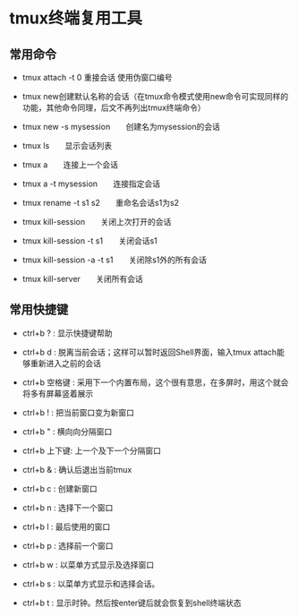 # tmux终端复用工具

## 常用命令

* tmux attach -t 0   重接会话 使用伪窗口编号

* tmux new创建默认名称的会话（在tmux命令模式使用new命令可实现同样的功能，其他命令同理，后文不再列出tmux终端命令）

* tmux new -s mysession　　创建名为mysession的会话

* tmux ls　　显示会话列表

* tmux a　　连接上一个会话

* tmux a -t mysession　　连接指定会话

* tmux rename -t s1 s2　　重命名会话s1为s2

* tmux kill-session　　关闭上次打开的会话

* tmux kill-session -t s1　　关闭会话s1

* tmux kill-session -a -t s1　　关闭除s1外的所有会话

* tmux kill-server　　关闭所有会话

## 常用快捷键

* ctrl+b ? : 显示快捷键帮助

* ctrl+b d : 脱离当前会话；这样可以暂时返回Shell界面，输入tmux attach能够重新进入之前的会话

* ctrl+b 空格键 : 采用下一个内置布局，这个很有意思，在多屏时，用这个就会将多有屏幕竖着展示

* ctrl+b ! : 把当前窗口变为新窗口

* ctrl+b " : 横向向分隔窗口

* ctrl+b 上下键: 上一个及下一个分隔窗口

* ctrl+b & : 确认后退出当前tmux

* ctrl+b c : 创建新窗口

* ctrl+b n : 选择下一个窗口

* ctrl+b l : 最后使用的窗口

* ctrl+b p : 选择前一个窗口

* ctrl+b w : 以菜单方式显示及选择窗口

* ctrl+b s : 以菜单方式显示和选择会话。

* ctrl+b t : 显示时钟。然后按enter键后就会恢复到shell终端状态
